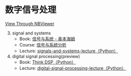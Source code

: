# 数字信号处理

[View Through NBViewer](https://nbviewer.jupyter.org/github/ryan4yin/knowledge/tree/master/dsp/)

3. signal and systems
    - Book: [信号与系统 - 奥本海姆](https://book.douban.com/subject/21359219/)
    - Course: [信号与系统分析](https://www.bilibili.com/video/av14481798)
    - Lecture: [signals-and-systems-lecture（Python）](https://github.com/spatialaudio/signals-and-systems-lecture)
4. digital signal processing(preview)
    - Book: [Think DSP（Python）](https://book.douban.com/subject/30150911/)
    - Lecture: [digital-signal-processing-lecture（Python）](https://github.com/spatialaudio/digital-signal-processing-lecture)

